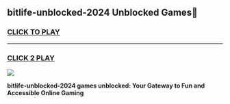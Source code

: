 
## bitlife-unblocked-2024 Unblocked Games👋
<h3>
<a href="https://news.freeplayer.one?title=bitlife-unblocked-2024&ref=16F">CLICK TO PLAY</a></h3>
<hr>

<h3>
<a href="https://news.freeplayer.one?title=bitlife-unblocked-2024&ref=16F">CLICK 2 PLAY</a>
  
</h3>

<a href="https://news.freeplayer.one?title=bitlife-unblocked-2024&ref=16F/"><img src="https://clearcache.store/games.png"></a>


**bitlife-unblocked-2024 games unblocked: Your Gateway to Fun and Accessible Online Gaming**
